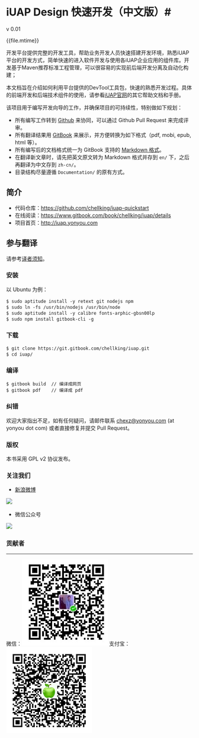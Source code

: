 ﻿# iUAP Design 快速开发（中文版）#

v 0.01

{{file.mtime}}    <!-- toc -->

开发平台提供完整的开发工具，帮助业务开发人员快速搭建开发环境，熟悉iUAP平台的开发方式，简单快速的进入软件开发与使用各iUAP企业应用的组件库。开发基于Maven推荐标准工程管理，可以很容易的实现前后端开发分离及自动化构建；

本文档旨在介绍如何利用平台提供的DevTool工具包，快速的熟悉开发过程。具体的前端开发和后端技术组件的使用，请参看[iUAP官网](http://iuap.yonyou.com)的其它帮助文档和手册。

该项目用于编写开发向导的工作，并确保项目的可持续性，特别做如下规划：

* 所有编写工作转到 [Github](https://www.github.com) 来协同，可以通过 Github Pull Request 来完成评审。
* 所有翻译结果用 [GitBook](http://www.gitbook.com) 来展示，并方便转换为如下格式（pdf, mobi, epub, html 等）。
* 所有编写后的文档格式统一为 GitBook 支持的 [Markdown 格式](http://help.gitbook.com/format/markdown.html)。
* 在翻译新文章时，请先把英文原文转为 Markdown 格式并存到 `en/` 下，之后再翻译为中文存到 `zh-cn/`。
* 目录结构尽量遵循 `Documentation/` 的原有方式。

## 简介 ##

-   代码仓库：<https://github.com/chellking/iuap-quickstart>
-   在线阅读：<https://www.gitbook.com/book/chellking/iuap/details>
-   项目首页：<http://iuap.yonyou.com>

## 参与翻译

请参考[译者须知](doc/README.md)。

### 安装

以 Ubuntu 为例：

    $ sudo aptitude install -y retext git nodejs npm
    $ sudo ln -fs /usr/bin/nodejs /usr/bin/node
    $ sudo aptitude install -y calibre fonts-arphic-gbsn00lp
    $ sudo npm install gitbook-cli -g

### 下载

    $ git clone https://git.gitbook.com/chellking/iuap.git
    $ cd iuap/

### 编译

    $ gitbook build  // 编译成网页
    $ gitbook pdf    // 编译成 pdf

### 纠错

欢迎大家指出不足，如有任何疑问，请邮件联系 chexz@yonyou.com (at yonyou dot com) 或者直接修复并提交 Pull Request。

### 版权

本书采用 GPL v2 协议发布。

### 关注我们

-   [新浪微博](http://weibo.com/tinylaborg)

   [<img src="pic/tinylab-sina.jpg" width="150"/>](http://weibo.com/tinylaborg)

-   微信公众号

   <img src="pic/tinylab-weixin.jpg" width="150"/>


### 贡献者
<hr> 

微信：![微信](./img/image888.jpg) 
支付宝：![支付宝](./img/image880.jpg)
